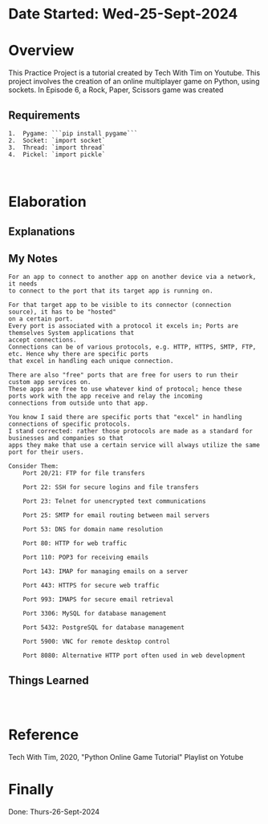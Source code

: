 #   Date Started: Wed-25-Sept-2024

#   Overview
This Practice Project is a tutorial created by Tech With Tim on Youtube.
This project involves the creation of an online multiplayer game on Python, using sockets.
In Episode 6, a Rock, Paper, Scissors game was created

##  Requirements
    1.  Pygame: ```pip install pygame```
    2.  Socket: `import socket`
    3.  Thread: `import thread`
    4.  Pickel: `import pickle`

<br>


#   Elaboration

##  Explanations

### 
### 

##  My Notes
    For an app to connect to another app on another device via a network, it needs
    to connect to the port that its target app is running on.

    For that target app to be visible to its connector (connection source), it has to be "hosted"
    on a certain port.
    Every port is associated with a protocol it excels in; Ports are themselves System applications that
    accept connections.
    Connections can be of various protocols, e.g. HTTP, HTTPS, SMTP, FTP, etc. Hence why there are specific ports
    that excel in handling each unique connection.

    There are also "free" ports that are free for users to run their custom app services on.
    These apps are free to use whatever kind of protocol; hence these ports work with the app receive and relay the incoming
    connections from outside unto that app.

    You know I said there are specific ports that "excel" in handling connections of specific protocols.
    I stand corrected: rather those protocols are made as a standard for businesses and companies so that
    apps they make that use a certain service will always utilize the same port for their users.

    Consider Them:
        Port 20/21: FTP for file transfers

        Port 22: SSH for secure logins and file transfers

        Port 23: Telnet for unencrypted text communications

        Port 25: SMTP for email routing between mail servers

        Port 53: DNS for domain name resolution

        Port 80: HTTP for web traffic

        Port 110: POP3 for receiving emails

        Port 143: IMAP for managing emails on a server

        Port 443: HTTPS for secure web traffic

        Port 993: IMAPS for secure email retrieval

        Port 3306: MySQL for database management

        Port 5432: PostgreSQL for database management

        Port 5900: VNC for remote desktop control

        Port 8080: Alternative HTTP port often used in web development

##  Things Learned

###
###


<br>

#   Reference
Tech With Tim, 2020, "Python Online Game Tutorial" Playlist on Yotube


#   Finally
Done: Thurs-26-Sept-2024